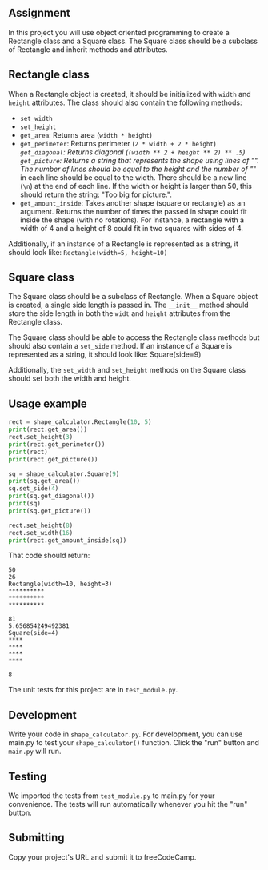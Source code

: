 ## Assignment
In this project you will use object oriented programming to create a Rectangle class and a Square class. The Square class should be a subclass of Rectangle and inherit methods and attributes.

## Rectangle class
When a Rectangle object is created, it should be initialized with ```width``` and ```height``` attributes. The class should also contain the following methods:
* ```set_width```
* ```set_height```
* ```get_area```: Returns area (```width * height```)
* ```get_perimeter```: Returns perimeter (```2 * width + 2 * height```)
*```get_diagonal```: Returns diagonal (```(width ** 2 + height ** 2) ** .5```)
*```get_picture```: Returns a string that represents the shape using lines of "*". The number of lines should be equal to the height and the number of "*" in each line should be equal to the width. There should be a new line (```\n```) at the end of each line. If the width or height is larger than 50, this should return the string: "Too big for picture.".
* ```get_amount_inside```: Takes another shape (square or rectangle) as an argument. Returns the number of times the passed in shape could fit inside the shape (with no rotations). For instance, a rectangle with a width of 4 and a height of 8 could fit in two squares with sides of 4.

Additionally, if an instance of a Rectangle is represented as a string, it should look like: ```Rectangle(width=5, height=10)```
## Square class
The Square class should be a subclass of Rectangle. When a Square object is created, a single side length is passed in. The ```__init__``` method should store the side length in both the ```widt``` and ```height``` attributes from the Rectangle class.

The Square class should be able to access the Rectangle class methods but should also contain a ```set_side``` method. If an instance of a Square is represented as a string, it should look like: Square(side=9)

Additionally, the ```set_width``` and ```set_height``` methods on the Square class should set both the width and height.
## Usage example
```python
rect = shape_calculator.Rectangle(10, 5)
print(rect.get_area())
rect.set_height(3)
print(rect.get_perimeter())
print(rect)
print(rect.get_picture())

sq = shape_calculator.Square(9)
print(sq.get_area())
sq.set_side(4)
print(sq.get_diagonal())
print(sq)
print(sq.get_picture())

rect.set_height(8)
rect.set_width(16)
print(rect.get_amount_inside(sq))
```
That code should return:
```
50
26
Rectangle(width=10, height=3)
**********
**********
**********

81
5.656854249492381
Square(side=4)
****
****
****
****

8
```
The unit tests for this project are in ```test_module.py```.

## Development
Write your code in ```shape_calculator.py```. For development, you can use main.py to test your ```shape_calculator()``` function. Click the "run" button and ```main.py``` will run.

## Testing
We imported the tests from ```test_module.py``` to main.py for your convenience. The tests will run automatically whenever you hit the "run" button.

## Submitting
Copy your project's URL and submit it to freeCodeCamp.